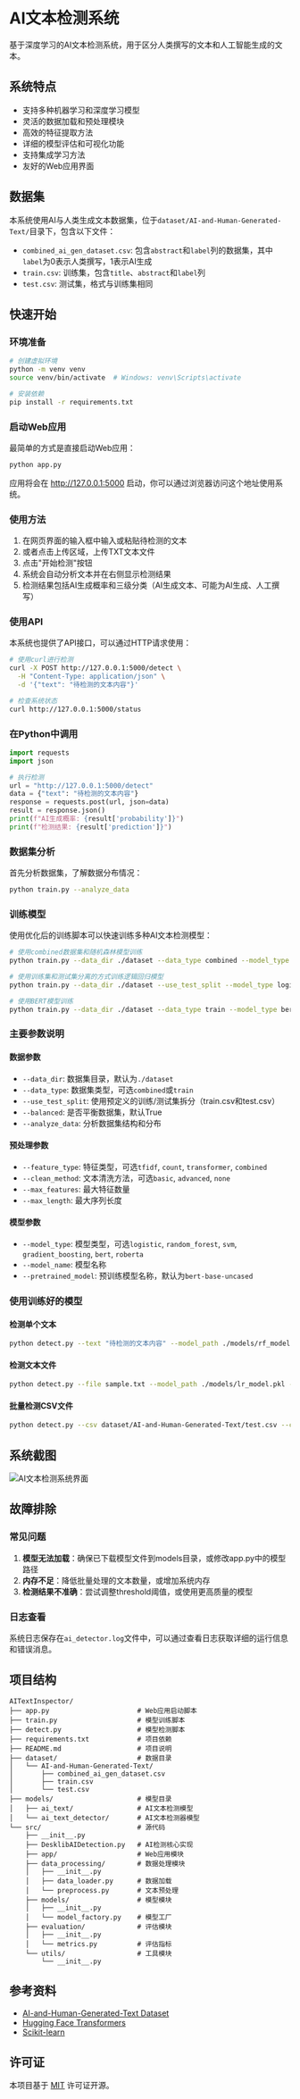 # AI文本检测系统

基于深度学习的AI文本检测系统，用于区分人类撰写的文本和人工智能生成的文本。

## 系统特点

- 支持多种机器学习和深度学习模型
- 灵活的数据加载和预处理模块
- 高效的特征提取方法
- 详细的模型评估和可视化功能
- 支持集成学习方法
- 友好的Web应用界面

## 数据集

本系统使用AI与人类生成文本数据集，位于`dataset/AI-and-Human-Generated-Text/`目录下，包含以下文件：

- `combined_ai_gen_dataset.csv`: 包含`abstract`和`label`列的数据集，其中`label`为0表示人类撰写，1表示AI生成
- `train.csv`: 训练集，包含`title`、`abstract`和`label`列
- `test.csv`: 测试集，格式与训练集相同

## 快速开始

### 环境准备

```bash
# 创建虚拟环境
python -m venv venv
source venv/bin/activate  # Windows: venv\Scripts\activate

# 安装依赖
pip install -r requirements.txt
```

### 启动Web应用

最简单的方式是直接启动Web应用：

```bash
python app.py
```

应用将会在 http://127.0.0.1:5000 启动，你可以通过浏览器访问这个地址使用系统。

### 使用方法

1. 在网页界面的输入框中输入或粘贴待检测的文本
2. 或者点击上传区域，上传TXT文本文件
3. 点击"开始检测"按钮
4. 系统会自动分析文本并在右侧显示检测结果
5. 检测结果包括AI生成概率和三级分类（AI生成文本、可能为AI生成、人工撰写）

### 使用API

本系统也提供了API接口，可以通过HTTP请求使用：

```bash
# 使用curl进行检测
curl -X POST http://127.0.0.1:5000/detect \
  -H "Content-Type: application/json" \
  -d '{"text": "待检测的文本内容"}'

# 检查系统状态
curl http://127.0.0.1:5000/status
```

### 在Python中调用

```python
import requests
import json

# 执行检测
url = "http://127.0.0.1:5000/detect"
data = {"text": "待检测的文本内容"}
response = requests.post(url, json=data)
result = response.json()
print(f"AI生成概率: {result['probability']}")
print(f"检测结果: {result['prediction']}")
```

### 数据集分析

首先分析数据集，了解数据分布情况：

```bash
python train.py --analyze_data
```

### 训练模型

使用优化后的训练脚本可以快速训练多种AI文本检测模型：

```bash
# 使用combined数据集和随机森林模型训练
python train.py --data_dir ./dataset --data_type combined --model_type random_forest --model_name rf_model

# 使用训练集和测试集分离的方式训练逻辑回归模型
python train.py --data_dir ./dataset --use_test_split --model_type logistic --model_name lr_model

# 使用BERT模型训练
python train.py --data_dir ./dataset --data_type train --model_type bert --pretrained_model bert-base-uncased --model_name bert_model --feature_type transformer
```

### 主要参数说明

#### 数据参数

- `--data_dir`: 数据集目录，默认为`./dataset`
- `--data_type`: 数据集类型，可选`combined`或`train`
- `--use_test_split`: 使用预定义的训练/测试集拆分（train.csv和test.csv）
- `--balanced`: 是否平衡数据集，默认True
- `--analyze_data`: 分析数据集结构和分布

#### 预处理参数

- `--feature_type`: 特征类型，可选`tfidf`, `count`, `transformer`, `combined`
- `--clean_method`: 文本清洗方法，可选`basic`, `advanced`, `none`
- `--max_features`: 最大特征数量
- `--max_length`: 最大序列长度

#### 模型参数

- `--model_type`: 模型类型，可选`logistic`, `random_forest`, `svm`, `gradient_boosting`, `bert`, `roberta`
- `--model_name`: 模型名称
- `--pretrained_model`: 预训练模型名称，默认为`bert-base-uncased`

### 使用训练好的模型

#### 检测单个文本

```bash
python detect.py --text "待检测的文本内容" --model_path ./models/rf_model.pkl --model_type random_forest
```

#### 检测文本文件

```bash
python detect.py --file sample.txt --model_path ./models/lr_model.pkl --model_type logistic --output result.json
```

#### 批量检测CSV文件

```bash
python detect.py --csv dataset/AI-and-Human-Generated-Text/test.csv --column abstract --model_path ./models/bert_model.pt --model_type bert --feature_type transformer --output batch_results.json
```

## 系统截图

![AI文本检测系统界面](docs/screenshots/interface.png)

## 故障排除

### 常见问题

1. **模型无法加载**：确保已下载模型文件到models目录，或修改app.py中的模型路径
2. **内存不足**：降低批量处理的文本数量，或增加系统内存
3. **检测结果不准确**：尝试调整threshold阈值，或使用更高质量的模型

### 日志查看

系统日志保存在`ai_detector.log`文件中，可以通过查看日志获取详细的运行信息和错误消息。

## 项目结构

```
AITextInspector/
├── app.py                      # Web应用启动脚本
├── train.py                    # 模型训练脚本
├── detect.py                   # 模型检测脚本
├── requirements.txt            # 项目依赖
├── README.md                   # 项目说明
├── dataset/                    # 数据目录
│   └── AI-and-Human-Generated-Text/
│       ├── combined_ai_gen_dataset.csv
│       ├── train.csv
│       └── test.csv
├── models/                     # 模型目录
│   ├── ai_text/                # AI文本检测模型
│   └── ai_text_detector/       # AI文本检测器模型
└── src/                        # 源代码
    ├── __init__.py
    ├── DesklibAIDetection.py   # AI检测核心实现
    ├── app/                    # Web应用模块
    ├── data_processing/        # 数据处理模块
    │   ├── __init__.py
    │   ├── data_loader.py      # 数据加载
    │   └── preprocess.py       # 文本预处理
    ├── models/                 # 模型模块
    │   ├── __init__.py
    │   └── model_factory.py    # 模型工厂
    ├── evaluation/             # 评估模块
    │   ├── __init__.py
    │   └── metrics.py          # 评估指标
    └── utils/                  # 工具模块
        └── __init__.py
```

## 参考资料

- [AI-and-Human-Generated-Text Dataset](https://github.com/example/AI-and-Human-Generated-Text)
- [Hugging Face Transformers](https://huggingface.co/transformers/)
- [Scikit-learn](https://scikit-learn.org/)

## 许可证

本项目基于 [MIT](LICENSE) 许可证开源。

